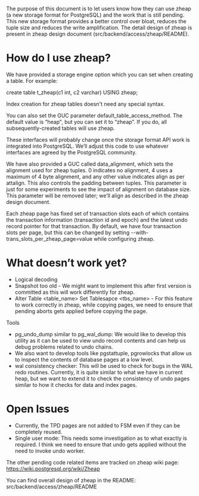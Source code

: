 The purpose of this document is to let users know how they can use zheap (a new
storage format for PostgreSQL) and the work that is still pending.  This new
storage format provides a better control over bloat, reduces the tuple size
and reduces the write amplification. The detail design of zheap is present in
zheap design document (src/backend/access/zheap/README).

How do I use zheap?
===================

We have provided a storage engine option which you can set when creating a table.
For example:

create table t_zheap(c1 int, c2 varchar) USING zheap;

Index creation for zheap tables doesn't need any special syntax.

You can also set the GUC parameter default_table_access_method.  The
default value is “heap", but you can set it to “zheap”.  If you do,
all subsequently-created tables will use zheap.

These interfaces will probably change once the storage format API work is
integrated into PostgreSQL.  We’ll adjust this code to use whatever interfaces
are agreed by the PostgreSQL community.

We have also provided a GUC called data_alignment, which sets the alignment
used for zheap tuples. 0 indicates no alignment, 4 uses a maximum of 4 byte
alignment, and any other value indicates align as per attalign.  This also
controls the padding between tuples. This parameter is just for some
experiments to see the impact of alignment on database size.  This parameter
will be removed later; we’ll align as described in the zheap design document.

Each zheap page has fixed set of transaction slots each of which contains the
transaction information (transaction id and epoch) and the latest undo record
pointer for that transaction.  By default, we have four transaction slots per
page, but this can be changed by setting --with-trans_slots_per_zheap_page=value
while configuring zheap.

What doesn’t work yet?
======================
- Logical decoding
- Snapshot too old - We might want to implement this after first version is
committed as this will work differently for zheap.
- Alter Table <table_name> Set Tablesapce <tbs_name> - For this feature to work
correctly in zheap, while copying pages, we need to ensure that pending aborts
gets applied before copying the page.

Tools
- pg_undo_dump similar to pg_wal_dump:  We would like to develop this utility
as it can be used to view undo record contents and can help us debug problems
related to undo chains.
- We also want to develop tools like pgstattuple, pgrowlocks that
allow us to inspect the contents of database pages at a low level.
- wal consistency checker: This will be used to check for bugs in the WAL redo
routines.  Currently, it is quite similar to what we have in current heap, but
we want to extend it to check the consistency of undo pages similar to how it
checks for data and index pages.

Open Issues
===========
- Currently, the TPD pages are not added to FSM even if they can be completely
reused.
- Single user mode: This needs some investigation as to what exactly is required.
I think we need to ensure that undo gets applied without the need to invoke undo
worker.

The other pending code related items are tracked on zheap wiki page:
https://wiki.postgresql.org/wiki/Zheap

You can find overall design of zheap in the README: src/backend/access/zheap/README
